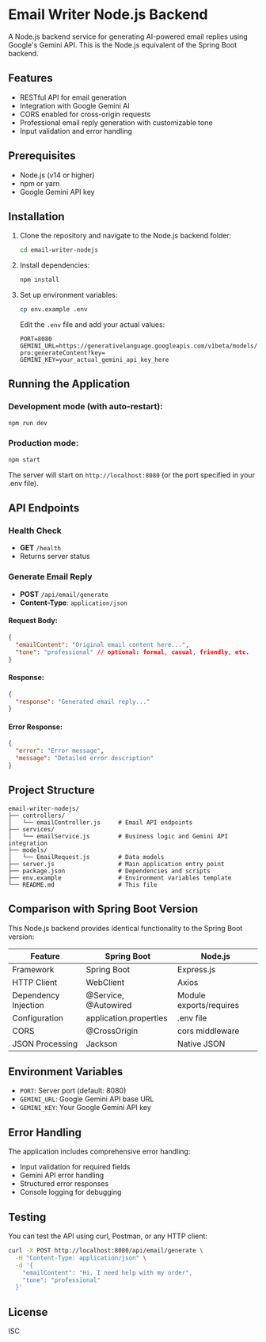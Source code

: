 # Email Writer Node.js Backend

A Node.js backend service for generating AI-powered email replies using Google's Gemini API. This is the Node.js equivalent of the Spring Boot backend.

## Features

- RESTful API for email generation
- Integration with Google Gemini AI
- CORS enabled for cross-origin requests
- Professional email reply generation with customizable tone
- Input validation and error handling

## Prerequisites

- Node.js (v14 or higher)
- npm or yarn
- Google Gemini API key

## Installation

1. Clone the repository and navigate to the Node.js backend folder:
   ```bash
   cd email-writer-nodejs
   ```

2. Install dependencies:
   ```bash
   npm install
   ```

3. Set up environment variables:
   ```bash
   cp env.example .env
   ```
   
   Edit the `.env` file and add your actual values:
   ```
   PORT=8080
   GEMINI_URL=https://generativelanguage.googleapis.com/v1beta/models/gemini-pro:generateContent?key=
   GEMINI_KEY=your_actual_gemini_api_key_here
   ```

## Running the Application

### Development mode (with auto-restart):
```bash
npm run dev
```

### Production mode:
```bash
npm start
```

The server will start on `http://localhost:8080` (or the port specified in your .env file).

## API Endpoints

### Health Check
- **GET** `/health`
- Returns server status

### Generate Email Reply
- **POST** `/api/email/generate`
- **Content-Type**: `application/json`

#### Request Body:
```json
{
  "emailContent": "Original email content here...",
  "tone": "professional" // optional: formal, casual, friendly, etc.
}
```

#### Response:
```json
{
  "response": "Generated email reply..."
}
```

#### Error Response:
```json
{
  "error": "Error message",
  "message": "Detailed error description"
}
```

## Project Structure

```
email-writer-nodejs/
├── controllers/
│   └── emailController.js     # Email API endpoints
├── services/
│   └── emailService.js        # Business logic and Gemini API integration
├── models/
│   └── EmailRequest.js        # Data models
├── server.js                  # Main application entry point
├── package.json               # Dependencies and scripts
├── env.example                # Environment variables template
└── README.md                  # This file
```

## Comparison with Spring Boot Version

This Node.js backend provides identical functionality to the Spring Boot version:

| Feature | Spring Boot | Node.js |
|---------|-------------|---------|
| Framework | Spring Boot | Express.js |
| HTTP Client | WebClient | Axios |
| Dependency Injection | @Service, @Autowired | Module exports/requires |
| Configuration | application.properties | .env file |
| CORS | @CrossOrigin | cors middleware |
| JSON Processing | Jackson | Native JSON |

## Environment Variables

- `PORT`: Server port (default: 8080)
- `GEMINI_URL`: Google Gemini API base URL
- `GEMINI_KEY`: Your Google Gemini API key

## Error Handling

The application includes comprehensive error handling:
- Input validation for required fields
- Gemini API error handling
- Structured error responses
- Console logging for debugging

## Testing

You can test the API using curl, Postman, or any HTTP client:

```bash
curl -X POST http://localhost:8080/api/email/generate \
  -H "Content-Type: application/json" \
  -d '{
    "emailContent": "Hi, I need help with my order",
    "tone": "professional"
  }'
```

## License

ISC
